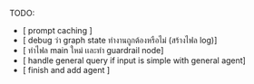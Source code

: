 TODO: 
- [ prompt caching ] 
- [ debug ว่า graph state ทำงานถูกต้องหรือไม่ (สร้างไฟล log)] 
- [ ทำไฟล main ใหม่ เเละทำ guardrail node]   
- [ handle general query if input is simple with general agent]
- [ finish and add agent ]